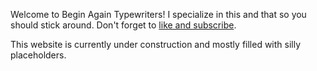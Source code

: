 Welcome to Begin Again Typewriters! I specialize in this and that so you should stick around. Don't forget to [like and subscribe](https://jeffsum.com).

This website is currently under construction and mostly filled with silly placeholders. 